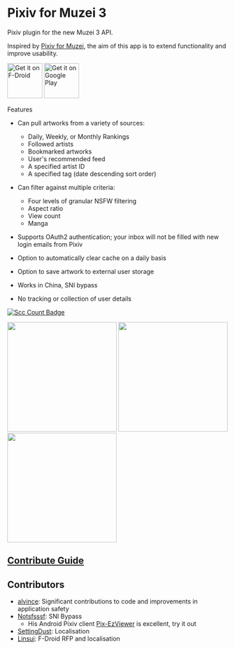 Pixiv for Muzei 3
===

Pixiv plugin for the new Muzei 3 API.

Inspired by [Pixiv for Muzei](https://github.com/dahlia/muzei-pixiv), the aim of this app is to extend functionality and improve usability.

[<img src="https://fdroid.gitlab.io/artwork/badge/get-it-on.png"
     alt="Get it on F-Droid"
     height="80">](https://f-droid.org/packages/com.antony.muzei.pixiv/)
[<img src="https://play.google.com/intl/en_us/badges/static/images/badges/en_badge_web_generic.png"
     alt="Get it on Google Play"
     height="80">](https://play.google.com/store/apps/details?id=com.antony.muzei.pixiv)

Features
  - Can pull artworks from a variety of sources:
    - Daily, Weekly, or Monthly Rankings
    - Followed artists
    - Bookmarked artworks
    - User's recommended feed
    - A specified artist ID
    - A specified tag (date descending sort order)
  - Can filter against multiple criteria:
    - Four levels of granular NSFW filtering
    - Aspect ratio
    - View count
    - Manga
  - Supports OAuth2 authentication; your inbox will not be filled with new login emails from Pixiv
  - Option to automatically clear cache on a daily basis
  - Option to save artwork to external user storage
  - Works in China, SNI bypass

  - No tracking or collection of user details

  [![Scc Count Badge](https://sloc.xyz/github/yellowbluesky/PixivforMuzei3/)](https://github.com/yellowbluesky/PixivforMuzei3/)

<img src="https://github.com/yellowbluesky/PixivforMuzei3/blob/master/fastlane/metadata/android/en-US/images/phoneScreenshots/1.png" width="250">
<img src="https://github.com/yellowbluesky/PixivforMuzei3/blob/master/fastlane/metadata/android/en-US/images/phoneScreenshots/2.png" width="250">
<img src="https://github.com/yellowbluesky/PixivforMuzei3/blob/master/fastlane/metadata/android/en-US/images/phoneScreenshots/3.png" width="250">

## [Contribute Guide](./CONTRIBUTE.md)

Contributors
---

- [alvince](https://github.com/alvince): Significant contributions to code and improvements in application safety
- [Notsfsssf](https://github.com/Notsfsssf): SNI Bypass
  - His Android Pixiv client [Pix-EzViewer](https://github.com/Notsfsssf/Pix-EzViewer) is excellent, try it out
- [SettingDust](https://github.com/SettingDust): Localisation
- [Linsui](https://github.com/linsui): F-Droid RFP and localisation
